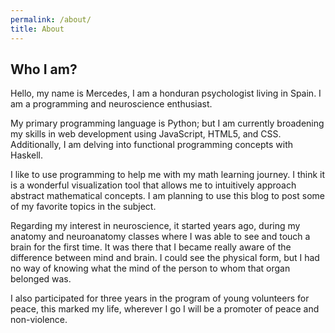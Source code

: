```yaml
---
permalink: /about/
title: About
---
```


## Who I am?

Hello, my name is Mercedes, I am a honduran psychologist living in Spain.
I am a programming and neuroscience enthusiast.

My primary programming language is Python; but I am currently broadening my skills in web development using JavaScript, HTML5, and CSS. Additionally, I am delving into functional programming concepts with Haskell.

I like to use programming to help me with my math learning journey. I think it is a wonderful visualization tool that allows me to intuitively approach abstract mathematical concepts.
I am planning to use this blog to post some of my favorite topics in the subject.

Regarding my interest in neuroscience, it started years ago, during my anatomy and neuroanatomy classes where I was able to see and touch a brain for the first time. It was there that I became really aware of the difference between mind and brain. I could see the physical form, but I had no way of knowing what the mind of the person to whom that organ belonged was.


I also participated for three years in the program of young volunteers for peace, this marked my life, wherever I go I will be a promoter of peace and non-violence.
